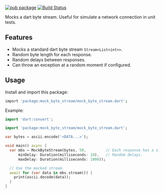 [![pub package](https://img.shields.io/pub/v/mock_byte_stream.svg)](https://pub.dev/packages/mock_byte_stream)
[![Build Status](https://github.com/mgenware/mock_byte_stream/workflows/Build/badge.svg)](https://github.com/mgenware/mock_byte_stream/actions)

Mocks a dart byte stream. Useful for simulate a network connection in unit tests.

## Features

- Mocks a standard dart byte stream `Stream<List<int>>`.
- Random byte length for each response.
- Random delays between responses.
- Can throw an exception at a random moment if configured.

## Usage

Install and import this package:

```sh
import 'package:mock_byte_stream/mock_byte_stream.dart';
```

Example:

```dart
import 'dart:convert';

import 'package:mock_byte_stream/mock_byte_stream.dart';

var bytes = ascii.encode('<DATA...>');

void main() async {
  var mbs = MockByteStream(bytes, 50,         // Each response has a size of 1-50 bytes.
      minDelay: Duration(milliseconds: 10),   // Random delays.
      maxDelay: Duration(milliseconds: 1000));

  // Use the mocked stream.
  await for (var data in mbs.stream()) {
    print(ascii.decode(data));
  }
}

```
